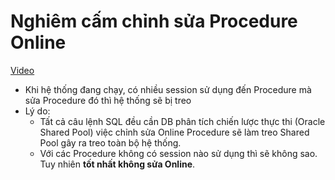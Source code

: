 # Nghiêm cấm chỉnh sửa Procedure Online

[Video](https://wecommit.com.vn/courses/chuong-trinh-dao-tao-toi-uu-co-so-du-lieu-cao-cap/lesson/sai-lam-13-neu-mac-phai-sai-lam-nay-tren-oltp-thi-he-thong-se-treo-ngay-lap-tuc/)

- Khi hệ thống đang chạy, có nhiều session sử dụng đến Procedure mà sửa Procedure đó thì hệ thống sẽ bị treo
- Lý do:
  - Tất cả câu lệnh SQL đều cần DB phân tích chiến lược thực thi (Oracle Shared Pool) việc chỉnh sửa Online Procedure sẽ làm treo Shared Pool gây ra treo toàn bộ hệ thống.
  - Với các Procedure không có session nào sử dụng thì sẽ không sao. Tuy nhiên **tốt nhất không sửa Online**.
